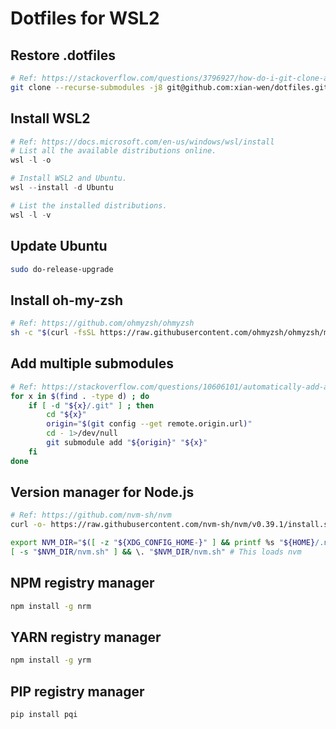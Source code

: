 # Dotfiles for WSL2

## Restore .dotfiles
```bash
# Ref: https://stackoverflow.com/questions/3796927/how-do-i-git-clone-a-repo-including-its-submodules
git clone --recurse-submodules -j8 git@github.com:xian-wen/dotfiles.git .dotfiles
```

## Install WSL2
```PowerShell
# Ref: https://docs.microsoft.com/en-us/windows/wsl/install
# List all the available distributions online.
wsl -l -o

# Install WSL2 and Ubuntu.
wsl --install -d Ubuntu

# List the installed distributions.
wsl -l -v
```

## Update Ubuntu
```bash
sudo do-release-upgrade
```

## Install oh-my-zsh
```bash
# Ref: https://github.com/ohmyzsh/ohmyzsh
sh -c "$(curl -fsSL https://raw.githubusercontent.com/ohmyzsh/ohmyzsh/master/tools/install.sh)"
```

## Add multiple submodules
```bash
# Ref: https://stackoverflow.com/questions/10606101/automatically-add-all-submodules-to-a-repo
for x in $(find . -type d) ; do
    if [ -d "${x}/.git" ] ; then
        cd "${x}"
        origin="$(git config --get remote.origin.url)"
        cd - 1>/dev/null
        git submodule add "${origin}" "${x}"
    fi
done
```

## Version manager for Node.js
```bash
# Ref: https://github.com/nvm-sh/nvm
curl -o- https://raw.githubusercontent.com/nvm-sh/nvm/v0.39.1/install.sh | bash

export NVM_DIR="$([ -z "${XDG_CONFIG_HOME-}" ] && printf %s "${HOME}/.nvm" || printf %s "${XDG_CONFIG_HOME}/nvm")"
[ -s "$NVM_DIR/nvm.sh" ] && \. "$NVM_DIR/nvm.sh" # This loads nvm
```

## NPM registry manager
```bash
npm install -g nrm
```

## YARN registry manager
```bash
npm install -g yrm
```

## PIP registry manager
```bash
pip install pqi
```
